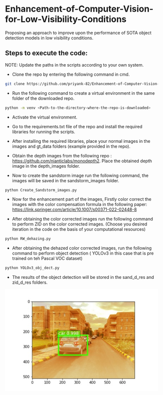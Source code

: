 # Enhancement-of-Computer-Vision-for-Low-Visibility-Conditions
Proposing an approach to improve upon the performance of SOTA object detection models in low visibility conditions.

## Steps to execute the code:
 NOTE: Update the paths in the scripts according to your own system.
 
 - Clone the repo by entering the following command in cmd.
 ```bash
git clone https://github.com/priyank-82/Enhancement-of-Computer-Vision-for-Low-Visibility-Conditions
```      
 - Run the following command to create a virtual environment in the same folder of the downloaded repo.
 ```bash
python -m venv <Path-to-the-directory-where-the-repo-is-downloaded>
```
 - Activate the virtual environment.
  
 - Go to the requirements.txt file of the repo and install the required libraries for running the scripts.
  
 - After installing the required libraries, place your normal images in the images and gt_data folders (example provided in the repo).
  
 - Obtain the depth images from the following repo : https://github.com/nianticlabs/monodepth2. Place the obtained depth image in the depth_images folder.
  
 - Now to create the sandstorm image run the following command, the images will be saved in the sandstorm_images folder.
 ```bash
python Create_Sandstorm_images.py
```
 - Now for the enhancement part of the images, Firstly color correct the images with the color compensation formula in the following paper:
        https://link.springer.com/article/10.1007/s00371-022-02448-8
 
 - After obtaining the color corrected images run the following command to perform ZID on the color corrected images. (Choose you desired iteration in the code on the basis of your computational resources)
```bash
python RW_dehazing.py
```
 - After obtaining the dehazed color corrected images, run the following command to perform object detection ( YOLOv3 in this case that is pre trained on teh Pascal VOC dataset)
```bash
python YOLOv3_obj_dect.py
```
 - The results of the object detection will be stored in the sand_d_res and zid_d_res folders.
  
<p align="center"><img src="sand_d_res/image_63.jpg" width="640"\></p>
